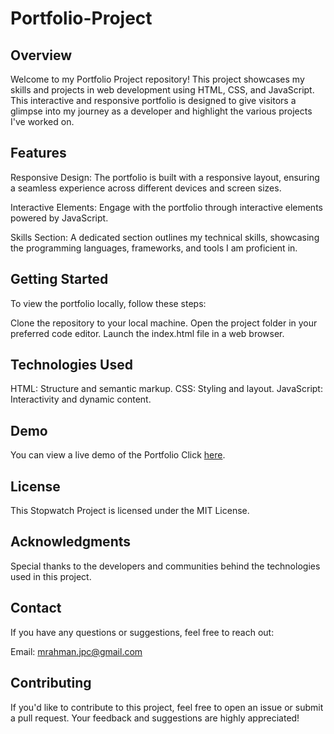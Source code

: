 # Portfolio-Project

## Overview

Welcome to my Portfolio Project repository! This project showcases my skills and projects in web development using HTML, CSS, and JavaScript. This interactive and responsive portfolio is designed to give visitors a glimpse into my journey as a developer and highlight the various projects I've worked on.

## Features

Responsive Design: The portfolio is built with a responsive layout, ensuring a seamless experience across different devices and screen sizes.

Interactive Elements: Engage with the portfolio through interactive elements powered by JavaScript. 

Skills Section: A dedicated section outlines my technical skills, showcasing the programming languages, frameworks, and tools I am proficient in.

## Getting Started

To view the portfolio locally, follow these steps:

Clone the repository to your local machine.
Open the project folder in your preferred code editor.
Launch the index.html file in a web browser.

## Technologies Used

HTML: Structure and semantic markup.
CSS: Styling and layout.
JavaScript: Interactivity and dynamic content.

## Demo
You can view a live demo of the Portfolio Click [here](https://rahman4758.github.io/Portfolio-Project/).


## License

This Stopwatch Project is licensed under the MIT License.

## Acknowledgments

Special thanks to the developers and communities behind the technologies used in this project.

## Contact

If you have any questions or suggestions, feel free to reach out:

Email: mrahman.jpc@gmail.com

## Contributing

If you'd like to contribute to this project, feel free to open an issue or submit a pull request. Your feedback and suggestions are highly appreciated!
